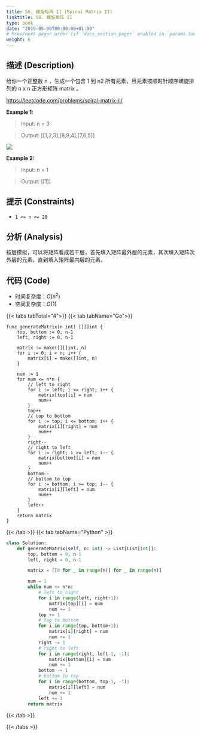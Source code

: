 ```yaml
---
title: 56. 螺旋矩阵 II (Spiral Matrix II)
linktitle: 56. 螺旋矩阵 II
type: book
date: "2019-05-09T00:00:00+01:00"
# Prev/next pager order (if `docs_section_pager` enabled in `params.toml`)
weight: 6
---
```


## 描述 (Description)

给你一个正整数 n ，生成一个包含 1 到 n2 所有元素，且元素按顺时针顺序螺旋排列的 n x n 正方形矩阵 matrix 。

https://leetcode.com/problems/spiral-matrix-ii/

**Example 1:**

> Input: n = 3

> Output: [[1,2,3],[8,9,4],[7,6,5]]

![](/docs/leetcode/spiraln3.jpeg)

**Example 2:**

> Input: n = 1

> Output: [[1]]

## 提示 (Constraints)

- `1 <= n <= 20`

## 分析 (Analysis)

按层模拟，可以将矩阵看成若干层，首先填入矩阵最外层的元素，其次填入矩阵次外层的元素，直到填入矩阵最内层的元素。

## 代码 (Code)

- 时间复杂度：$O(n^2)$
- 空间复杂度：$O(1)$

{{< tabs tabTotal="4">}}
{{< tab tabName="Go">}}

```golang
func generateMatrix(n int) [][]int {
    top, bottom := 0, n-1
    left, right := 0, n-1

    matrix := make([][]int, n)
    for i := 0; i < n; i++ {
        matrix[i] = make([]int, n)
    }

    num := 1
    for num <= n*n {
        // left to right
        for i := left; i <= right; i++ {
            matrix[top][i] = num
            num++
        }
        top++
        // top to bottom
        for i := top; i <= bottom; i++ {
            matrix[i][right] = num
            num++
        }
        right--
        // right to left
        for i := right; i >= left; i-- {
            matrix[bottom][i] = num
            num++
        }
        bottom--
        // bottom to top
        for i := bottom; i >= top; i-- {
            matrix[i][left] = num
            num++
        }
        left++
    }
    return matrix
}
```

{{< /tab >}}
{{< tab tabName="Python" >}}

```python
class Solution:
    def generateMatrix(self, n: int) -> List[List[int]]:
        top, bottom = 0, n-1
        left, right = 0, n-1

        matrix = [[0 for _ in range(n)] for _ in range(n)]

        num = 1
        while num <= n*n:
            # left to right
            for i in range(left, right+1):
                matrix[top][i] = num
                num += 1
            top += 1
            # top to bottom
            for i in range(top, bottom+1):
                matrix[i][right] = num
                num += 1
            right -= 1
            # right to left
            for i in range(right, left-1, -1):
                matrix[bottom][i] = num
                num += 1
            bottom -= 1
            # bottom to top
            for i in range(bottom, top-1, -1):
                matrix[i][left] = num
                num += 1
            left += 1
        return matrix
```

{{< /tab >}}

{{< /tabs >}}
